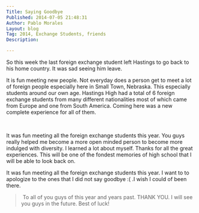```yaml
---
Title: Saying Goodbye
Published: 2014-07-05 21:48:31
Author: Pablo Morales
Layout: blog
Tag: 2014, Exchange Students, friends
Description: 

---
```


So this week the last foreign exchange student left Hastings to go back to his home country. It was sad seeing him leave.

It is fun meeting new people. Not everyday does a person get to meet a lot of foreign people especially here in Small Town, Nebraska. This especially students around our own age. Hastings High had a total of 6 foreign exchange students from many different nationalities most of which came from Europe and one from South America. Coming here was a new complete experience for all of them.



&nbsp;

It was fun meeting all the foreign exchange students this year. You guys really helped me become a more open minded person to become more indulged with diversity. I learned a lot about myself. Thanks for all the great experiences. This will be one of the fondest memories of high school that I will be able to look back on.

It was fun meeting all the foreign exchange students this year. I want to to apologize to the ones that I did not say goodbye :( .I wish I could of been there.

<blockquote> To all of you guys of this year and years past. THANK YOU. I will see you guys in the future. Best of luck!</blockquote>